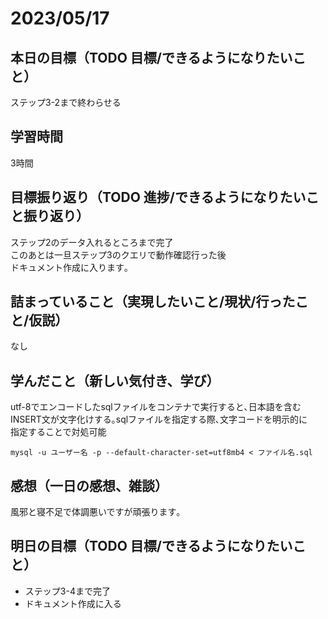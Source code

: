 # 2023/05/17
## 本日の目標（TODO 目標/できるようになりたいこと）
ステップ3-2まで終わらせる
## 学習時間
3時間
## 目標振り返り（TODO 進捗/できるようになりたいこと振り返り）
ステップ2のデータ入れるところまで完了  
このあとは一旦ステップ3のクエリで動作確認行った後  
ドキュメント作成に入ります｡
## 詰まっていること（実現したいこと/現状/行ったこと/仮説）
なし
## 学んだこと（新しい気付き、学び）
utf-8でエンコードしたsqlファイルをコンテナで実行すると､日本語を含む  
INSERT文が文字化けする｡sqlファイルを指定する際､文字コードを明示的に  
指定することで対処可能
```
mysql -u ユーザー名 -p --default-character-set=utf8mb4 < ファイル名.sql
```
## 感想（一日の感想、雑談）
風邪と寝不足で体調悪いですが頑張ります｡
## 明日の目標（TODO 目標/できるようになりたいこと）
- ステップ3-4まで完了
- ドキュメント作成に入る